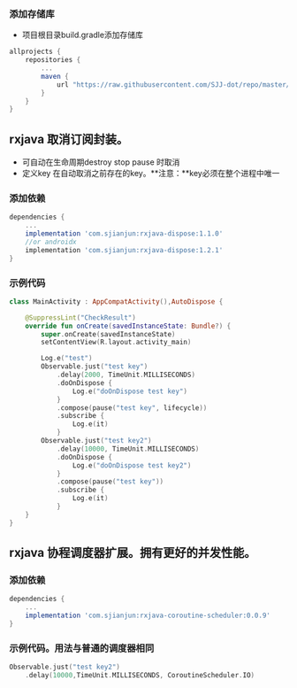 ### 添加存储库
- 项目根目录build.gradle添加存储库
```groovy
allprojects {
    repositories {
        ...
        maven {
            url "https://raw.githubusercontent.com/SJJ-dot/repo/master/repository"
        }
    }
}
```
## rxjava 取消订阅封装。
- 可自动在生命周期destroy stop pause 时取消
- 定义key 在自动取消之前存在的key。**注意：**key必须在整个进程中唯一
### 添加依赖
```groovy
dependencies {
    ...
    implementation 'com.sjianjun:rxjava-dispose:1.1.0'
    //or androidx
    implementation 'com.sjianjun:rxjava-dispose:1.2.1'
}
```

### 示例代码
```kotlin
class MainActivity : AppCompatActivity(),AutoDispose {

    @SuppressLint("CheckResult")
    override fun onCreate(savedInstanceState: Bundle?) {
        super.onCreate(savedInstanceState)
        setContentView(R.layout.activity_main)

        Log.e("test")
        Observable.just("test key")
            .delay(2000, TimeUnit.MILLISECONDS)
            .doOnDispose {
                Log.e("doOnDispose test key")
            }
            .compose(pause("test key", lifecycle))
            .subscribe {
                Log.e(it)
            }
        Observable.just("test key2")
            .delay(10000, TimeUnit.MILLISECONDS)
            .doOnDispose {
                Log.e("doOnDispose test key2")
            }
            .compose(pause("test key"))
            .subscribe {
                Log.e(it)
            }
    }
}
```

## rxjava 协程调度器扩展。拥有更好的并发性能。

### 添加依赖
```groovy
dependencies {
    ...
    implementation 'com.sjianjun:rxjava-coroutine-scheduler:0.0.9'
}
```

### 示例代码。用法与普通的调度器相同
```kotlin
Observable.just("test key2")
    .delay(10000,TimeUnit.MILLISECONDS, CoroutineScheduler.IO)

```
